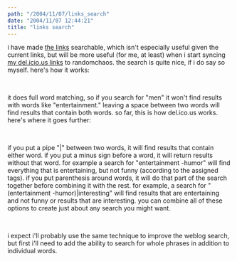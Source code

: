 ```yaml
---
path: "/2004/11/07/links_search" 
date: "2004/11/07 12:44:21" 
title: "links search" 
---
```

<p>i have made <a href="http://www.randomchaos.com/links/">the links</a> searchable, which isn't especially useful given the current links, but will be more useful (for me, at least) when i start syncing <a href="http://del.icio.us/scott_reynen">my del.icio.us links</a> to randomchaos. the search is quite nice, if i do say so myself. here's how it works:</p><br><p>it does full word matching, so if you search for "men" it won't find results with words like "entertainment." leaving a space between two words will find results that contain both words. so far, this is how del.ico.us works. here's where it goes further:</p><br><p>if you put a pipe "|" between two words, it will find results that contain either word. if you put a minus sign before a word, it will return results without that word. for example a search for "entertainment -humor" will find everything that is entertaining, but not funny (according to the assigned tags). if you put parenthesis around words, it will do that part of the search together before combining it with the rest. for example, a search for "(entertainment -humor)|interesting" will find results that are entertaining and not funny or results that are interesting. you can combine all of these options to create just about any search you might want.</p><br><p>i expect i'll probably use the same technique to improve the weblog search, but first i'll need to add the ability to search for whole phrases in addition to individual words.</p>